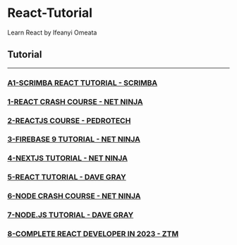 # React-Tutorial

Learn React by Ifeanyi Omeata

## Tutorial

---

### [A1-SCRIMBA REACT TUTORIAL - SCRIMBA](/courses/A1.md)

### [1-REACT CRASH COURSE - NET NINJA](/courses/1.md)

### [2-REACTJS COURSE - PEDROTECH](/courses/2.md)

### [3-FIREBASE 9 TUTORIAL - NET NINJA](/courses/3.md)

### [4-NEXTJS TUTORIAL - NET NINJA](/courses/4.md)

### [5-REACT TUTORIAL - DAVE GRAY](/courses/5.md)

### [6-NODE CRASH COURSE - NET NINJA](/courses/6.md)

### [7-NODE.JS TUTORIAL - DAVE GRAY](/courses/7.md)

### [8-COMPLETE REACT DEVELOPER IN 2023 - ZTM](/courses/8.md)
